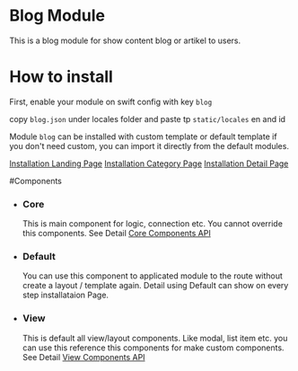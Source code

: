 # Blog Module
This is a blog module for show content blog or artikel to users.

# How to install

First, enable your module on swift config with key `blog`

copy `blog.json` under locales folder and paste tp `static/locales` en and id

Module `blog` can be installed with custom template or default template
if you don't need custom, you can import it directly from the default modules.

[Installation Landing Page](documentation/landing.md)
[Installation Category Page](documentation/category.md)
[Installation Detail Page](documentation/detail.md)

#Components
- ### Core 
    This is main component for logic, connection etc. You cannot override this components.
    See Detail [Core Components API](documentation/core.md)

- ### Default 
    You can use this component to applicated module to the route without  create a layout / template again.
    Detail using Default can show on every step installataion Page.

- ### View 
    This is default all view/layout components. Like modal, list item etc.
    you can use this reference this components for make custom components.
    See Detail [View Components API](documentation/view.md)